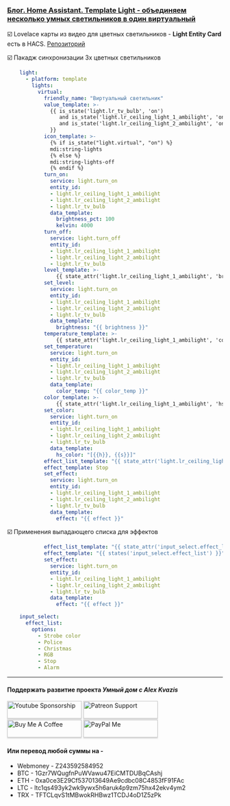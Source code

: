 ### [Блог. Home Assistant. Template Light - объединяем несколько умных светильников в один виртуальный](https://youtu.be/hmimb2mvMMc)


:ballot_box_with_check: Lovelace карты из видео для цветных светильников - **Light Entity Card** есть в HACS. [Репозиторий](https://github.com/ljmerza/light-entity-card) 

:ballot_box_with_check: Пакадж синхронизации 3х цветных светильников    

```yaml
    light:
      - platform: template
        lights:
          virtual:
            friendly_name: "Виртуальный светильник"
            value_template: >-
              {{ is_state('light.lr_tv_bulb', 'on')  
                 and is_state('light.lr_ceiling_light_1_ambilight', 'on')
                 and is_state('light.lr_ceiling_light_2_ambilight', 'on')
              }}
            icon_template: >-
              {% if is_state("light.virtual", "on") %}
              mdi:string-lights
              {% else %}
              mdi:string-lights-off
              {% endif %}
            turn_on:
              service: light.turn_on
              entity_id:
              - light.lr_ceiling_light_1_ambilight
              - light.lr_ceiling_light_2_ambilight
              - light.lr_tv_bulb
              data_template:
                brightness_pct: 100
                kelvin: 4000
            turn_off:
              service: light.turn_off
              entity_id:
              - light.lr_ceiling_light_1_ambilight
              - light.lr_ceiling_light_2_ambilight
              - light.lr_tv_bulb
            level_template: >-
                {{ state_attr('light.lr_ceiling_light_1_ambilight', 'brightness') | int }}
            set_level:
              service: light.turn_on
              entity_id:
              - light.lr_ceiling_light_1_ambilight
              - light.lr_ceiling_light_2_ambilight
              - light.lr_tv_bulb
              data_template:
                brightness: "{{ brightness }}"
            temperature_template: >-
                {{ state_attr('light.lr_ceiling_light_1_ambilight', 'color_temp') | int }}
            set_temperature:
              service: light.turn_on
              entity_id:
              - light.lr_ceiling_light_1_ambilight
              - light.lr_ceiling_light_2_ambilight
              - light.lr_tv_bulb
              data_template:
                color_temp: "{{ color_temp }}"
            color_template: >-
                {{ state_attr('light.lr_ceiling_light_1_ambilight', 'hs_color') }}
            set_color:
              service: light.turn_on
              entity_id:
              - light.lr_ceiling_light_1_ambilight
              - light.lr_ceiling_light_2_ambilight
              - light.lr_tv_bulb
              data_template:
                hs_color: "[{{h}}, {{s}}]"
            effect_list_template: "{{ state_attr('light.lr_ceiling_light_1_ambilight', 'effect_list') }}"
            effect_template: Stop
            set_effect:
              service: light.turn_on
              entity_id:
              - light.lr_ceiling_light_1_ambilight
              - light.lr_ceiling_light_2_ambilight
              - light.lr_tv_bulb
              data_template:
                effect: "{{ effect }}"
```

:ballot_box_with_check: Применения выпадающего списка для эффектов    

```yaml
            effect_list_template: "{{ state_attr('input_select.effect_list', 'options') }}"
            effect_template: "{{ states('input_select.effect_list') }}"
            set_effect:
              service: light.turn_on
              entity_id:
              - light.lr_ceiling_light_1_ambilight
              - light.lr_ceiling_light_2_ambilight
              - light.lr_tv_bulb
              data_template:
                effect: "{{ effect }}"

    input_select:
      effect_list:
        options:
          - Strobe color
          - Police
          - Christmas
          - RGB
          - Stop
          - Alarm
```
____
#### Поддержать развитие проекта *Умный дом с Alex Kvazis*    
<a href="https://www.youtube.com/channel/UCcq9onYHbs6go3kDpfBoqhg/join" target="_blank"><img src="https://raw.githubusercontent.com/kvazis/training/master/lessons/img/youtube.png" alt="Youtube Sponsorship" style="height: 41px !important;width: 174px !important;box-shadow: 0px 3px 2px 0px rgba(190, 190, 190, 0.5) !important;-webkit-box-shadow: 0px 3px 2px 0px rgba(190, 190, 190, 0.5) !important;" ></a>
<a href="https://www.patreon.com/alex_kvazis" target="_blank"><img src="https://raw.githubusercontent.com/kvazis/training/master/lessons/img/patreon-button.png" alt="Patreon Support" style="height: 41px !important;width: 174px !important;box-shadow: 0px 3px 2px 0px rgba(190, 190, 190, 0.5) !important;-webkit-box-shadow: 0px 3px 2px 0px rgba(190, 190, 190, 0.5) !important;" ></a>
<a href="https://www.buymeacoffee.com/greatkvazis" target="_blank"><img src="https://raw.githubusercontent.com/kvazis/training/master/lessons/img/buymeacoffee.png" alt="Buy Me A Coffee" style="height: 41px !important;width: 174px !important;box-shadow: 0px 3px 2px 0px rgba(190, 190, 190, 0.5) !important;-webkit-box-shadow: 0px 3px 2px 0px rgba(190, 190, 190, 0.5) !important;" ></a>
<a href="https://www.paypal.com/paypalme/greatkvazis" target="_blank"><img src="https://raw.githubusercontent.com/kvazis/training/master/lessons/img/paypal.png" alt="PayPal Me" style="height: 41px !important;width: 174px !important;box-shadow: 0px 3px 2px 0px rgba(190, 190, 190, 0.5) !important;-webkit-box-shadow: 0px 3px 2px 0px rgba(190, 190, 190, 0.5) !important;" ></a>

#### Или перевод любой суммы на -     
* Webmoney - Z243592584952
* BTC - 1Gzr7WQugfnPuWVawu47EiCMTDUBqCAshj
* ETH - 0xa0ce3E29Cf537013649Ae9cdbc08C4853fF91FAc
* LTC - ltc1qs493yk2wk9ywx5h6aruk4p9zm75hx42ekv4ym2
* TRX - TFTCLqvS1tMBwokRHBwz1TCDJ4oD1Z5zPk